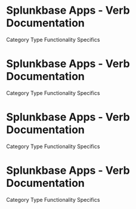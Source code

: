  
# Splunkbase Apps - Verb Documentation
 
Category                  Type                      Functionality             Specifics                
 
# Splunkbase Apps - Verb Documentation
 
Category                  Type                      Functionality             Specifics                
 
# Splunkbase Apps - Verb Documentation
 
Category                  Type                      Functionality             Specifics                
 
# Splunkbase Apps - Verb Documentation
 
Category                  Type                      Functionality             Specifics                
